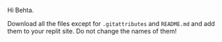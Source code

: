 Hi Behta.

Download all the files except for `.gitattributes` and `README.md` and add them to your replit site.
Do not change the names of them!
